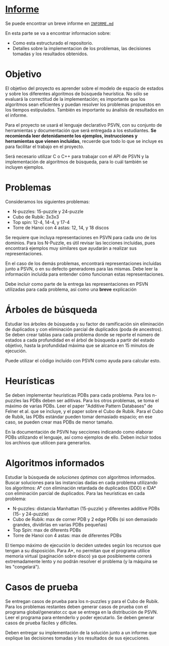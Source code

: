# [Informe](INFORME.md)
Se puede encontrar un breve informe en [`INFORME.md`](INFORME.md)

En esta parte se va a encontrar informacion sobre:
- Como esta estructurado el repositorio.
- Detalles sobre la implementacion de los problemas, las decisiones tomadas y los resultados obtenidos.
# Objetivo

El objetivo del proyecto es aprender sobre el modelo de espacio de estados y sobre
los diferentes algoritmos de b&uacute;squeda heur&iacute;stica. No s&oacute;lo se
evaluar&aacute; la correctitud de la implementaci&oacute;n; es importante que los
algoritmos sean eficientes y puedan resolver los problemas propuestos en los
tiempos estipulados. Tambi&eacute;n es importante su &aacute;nalisis de resultados en el informe.

Para el proyecto se usará el lenguaje declarativo PSVN, con su conjunto de herramientas y documentación que será
entregada a los estudiantes. **Se recomienda leer detenidamente los ejemplos, instrucciones y herramientas que vienen
incluidas**, recuerde que todo lo que se incluye es para facilitar el trabajo en el proyecto.

Será necesario utilizar C o C++ para trabajar con el API de PSVN y la implementación
de algoritmos de búsqueda, para lo cuál también se incluyen ejemplos.

# Problemas

Consideramos los siguientes problemas:

* N-puzzles: 15-puzzle y 24-puzzle
* Cubo de Rubik: 3x3x3
* Top spin: 12-4, 14-4, y 17-4
* Torre de Hanoi con 4 astas: 12, 14, y 18 discos

Se requiere que incluya representaciones en PSVN para cada uno de los dominios. Para los N-Puzzle, es útil revisar las lecciones incluidas,
pues encontrará ejemplos muy similares que ayudarán a realizar sus representaciones.

En el caso de los demás problemas, encontrará representaciones incluídas junto a PSVN, o en su defecto generadores para las mismas. Debe
leer la información incluída para entender cómo funcionan estas representaciones.

Debe incluir como parte de la entrega las representaciones en PSVN utilizadas para cada problema, así como una **breve** explicación

# &Aacute;rboles de b&uacute;squeda

Estudiar los &aacute;rboles de b&uacute;squeda y su factor de ramificaci&oacute;n sin
eliminaci&oacute;n de duplicados y con eliminaci&oacute;n parcial de duplicados (poda de ancestros).
Se deben crear tablas para cada problema donde se reporte el n&uacute;mero de estados
a cada profundidad en el &aacute;rbol de b&uacute;squeda a partir del estado objetivo,
hasta la profundidad m&aacute;xima que se alcance en 15 minutos de ejecuci&oacute;n.

Puede utilizar el código incluído con PSVN como ayuda para calcular esto.

# Heur&iacute;sticas

Se deben implementar heur&iacute;sticas PDBs para cada problema. Para los n-puzzles
las PDBs deben ser aditivas. Para los otros problemas, se toma el m&aacute;ximo de
varias PDBs. Leer el paper "Additive Pattern Databases" de Felner et al. que se
incluye, y el paper sobre el Cubo de Rubik. Para el Cubo de Rubik, las PDBs 
est&aacute;ndar pueden tomar demasiado espacio; en ese caso, se pueden crear mas
PDBs de menor tama&ntilde;o.

En la documentación de PSVN hay secciones indicando como elaborar PDBs utilizando el lenguaje,
así como ejemplos de ello. Deben incluir todos los archivos que utilicen para generarlos.

# Algoritmos informados

Estudiar la b&uacute;squeda de *soluciones &oacute;ptimas* con algoritmos informados.
Buscar soluciones para las instancias dadas en cada problema utilizando los algoritmos:
A* con eliminaci&oacute;n retardada de duplicados (DDD) e IDA* con eliminaci&oacute;n
parcial de duplicados. Para las heur&iacute;sticas en cada problema:
* N-puzzles: distancia Manhattan (15-puzzle) y diferentes additive PDBs (15- y 24-puzzle)
* Cubo de Rubik: max de corner PDB y 2 edge PDBs (si son demasiado grandes, dividirlas en varias PDBs peque&ntilde;as)
* Top Spin: max de diferents PDBs
* Torre de Hanoi con 4 astas: max de diferentes PDBs

El tiempo m&aacute;ximo de ejecuci&oacute;n lo deciden ustedes seg&uacute;n los
recursos que tengan a su disposici&oacute;n. Para A*, no permitan que el programa
utilice memoria virtual (paginaci&oacute;n sobre disco) ya que posiblemente correr&aacute; extremadamente
lento y no podr&aacute;n resolver el problema (y la m&aacute;quina se les "congelar&aacute;").

# Casos de prueba

Se entregan casos de prueba para los n-puzzles y para el Cubo de Rubik. Para los
problemas restantes deben generar casos de prueba con el programa global/generator.cc
que se entrega en la distribuci&oacute;n de PSVN. Leer el programa para entenderlo
y poder ejecutarlo. Se deben generar casos de prueba f&aacute;ciles y dif&iacute;ciles.

Deben entregar su implementación de la solución junto a un informe que explique las decisiones tomadas y los resultados de sus ejecuciones.


